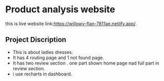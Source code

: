# Product analysis website

this is live website link:https://willowy-flan-7811ae.netlify.app/.

## Project Discription 
* This is about ladies dresses.
* It has 4 routing page and 1 not found page.
* It has two review section . one part shown home page nad full part in review section.
* i use recharts in dashboard.


